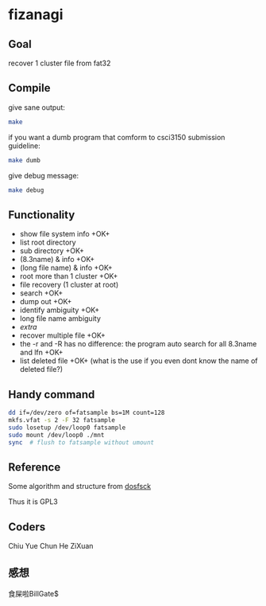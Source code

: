 # fizanagi

## Goal
recover 1 cluster file from fat32

## Compile
give sane output:
```sh
make
```
if you want a dumb program that comform to csci3150 submission guideline:
```sh
make dumb
```
give debug message:
```sh
make debug
```

## Functionality
* show file system info +OK+
* list root directory 
 * sub directory +OK+
 * (8.3name) & info +OK+
 * (long file name) & info +OK+
 * root more than 1 cluster +OK+
* file recovery (1 cluster at root)
 * search +OK+
 * dump out +OK+
 * identify ambiguity +OK+
  * long file name ambiguity
* *extra*
 * recover multiple file +OK+
 * the -r and -R has no difference: the program auto search for all 8.3name and
   lfn +OK+
 * list deleted file +OK+
   (what is the use if you even dont know the name of deleted file?) 

## Handy command
```sh
dd if=/dev/zero of=fatsample bs=1M count=128
mkfs.vfat -s 2 -F 32 fatsample
sudo losetup /dev/loop0 fatsample
sudo mount /dev/loop0 ./mnt
sync  # flush to fatsample without umount
```

## Reference
Some algorithm and structure from
[dosfsck](http://daniel-baumann.ch/software/dosfstools/) 

Thus it is GPL3

## Coders
Chiu Yue Chun
He ZiXuan

## 感想
食屎啦BillGate$

